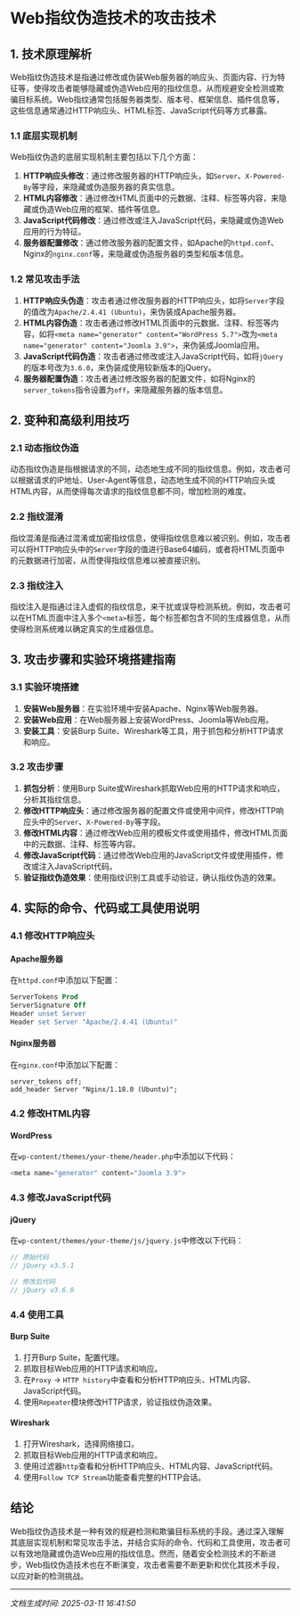 # Web指纹伪造技术的攻击技术

## 1. 技术原理解析

Web指纹伪造技术是指通过修改或伪装Web服务器的响应头、页面内容、行为特征等，使得攻击者能够隐藏或伪造Web应用的指纹信息，从而规避安全检测或欺骗目标系统。Web指纹通常包括服务器类型、版本号、框架信息、插件信息等，这些信息通常通过HTTP响应头、HTML标签、JavaScript代码等方式暴露。

### 1.1 底层实现机制

Web指纹伪造的底层实现机制主要包括以下几个方面：

1. **HTTP响应头修改**：通过修改服务器的HTTP响应头，如`Server`、`X-Powered-By`等字段，来隐藏或伪造服务器的真实信息。
2. **HTML内容修改**：通过修改HTML页面中的元数据、注释、标签等内容，来隐藏或伪造Web应用的框架、插件等信息。
3. **JavaScript代码修改**：通过修改或注入JavaScript代码，来隐藏或伪造Web应用的行为特征。
4. **服务器配置修改**：通过修改服务器的配置文件，如Apache的`httpd.conf`、Nginx的`nginx.conf`等，来隐藏或伪造服务器的类型和版本信息。

### 1.2 常见攻击手法

1. **HTTP响应头伪造**：攻击者通过修改服务器的HTTP响应头，如将`Server`字段的值改为`Apache/2.4.41 (Ubuntu)`，来伪装成Apache服务器。
2. **HTML内容伪造**：攻击者通过修改HTML页面中的元数据、注释、标签等内容，如将`<meta name="generator" content="WordPress 5.7">`改为`<meta name="generator" content="Joomla 3.9">`，来伪装成Joomla应用。
3. **JavaScript代码伪造**：攻击者通过修改或注入JavaScript代码，如将`jQuery`的版本号改为`3.6.0`，来伪装成使用较新版本的jQuery。
4. **服务器配置伪造**：攻击者通过修改服务器的配置文件，如将Nginx的`server_tokens`指令设置为`off`，来隐藏服务器的版本信息。

## 2. 变种和高级利用技巧

### 2.1 动态指纹伪造

动态指纹伪造是指根据请求的不同，动态地生成不同的指纹信息。例如，攻击者可以根据请求的IP地址、User-Agent等信息，动态地生成不同的HTTP响应头或HTML内容，从而使得每次请求的指纹信息都不同，增加检测的难度。

### 2.2 指纹混淆

指纹混淆是指通过混淆或加密指纹信息，使得指纹信息难以被识别。例如，攻击者可以将HTTP响应头中的`Server`字段的值进行Base64编码，或者将HTML页面中的元数据进行加密，从而使得指纹信息难以被直接识别。

### 2.3 指纹注入

指纹注入是指通过注入虚假的指纹信息，来干扰或误导检测系统。例如，攻击者可以在HTML页面中注入多个`<meta>`标签，每个标签都包含不同的生成器信息，从而使得检测系统难以确定真实的生成器信息。

## 3. 攻击步骤和实验环境搭建指南

### 3.1 实验环境搭建

1. **安装Web服务器**：在实验环境中安装Apache、Nginx等Web服务器。
2. **安装Web应用**：在Web服务器上安装WordPress、Joomla等Web应用。
3. **安装工具**：安装Burp Suite、Wireshark等工具，用于抓包和分析HTTP请求和响应。

### 3.2 攻击步骤

1. **抓包分析**：使用Burp Suite或Wireshark抓取Web应用的HTTP请求和响应，分析其指纹信息。
2. **修改HTTP响应头**：通过修改服务器的配置文件或使用中间件，修改HTTP响应头中的`Server`、`X-Powered-By`等字段。
3. **修改HTML内容**：通过修改Web应用的模板文件或使用插件，修改HTML页面中的元数据、注释、标签等内容。
4. **修改JavaScript代码**：通过修改Web应用的JavaScript文件或使用插件，修改或注入JavaScript代码。
5. **验证指纹伪造效果**：使用指纹识别工具或手动验证，确认指纹伪造的效果。

## 4. 实际的命令、代码或工具使用说明

### 4.1 修改HTTP响应头

#### Apache服务器

在`httpd.conf`中添加以下配置：

```apache
ServerTokens Prod
ServerSignature Off
Header unset Server
Header set Server "Apache/2.4.41 (Ubuntu)"
```

#### Nginx服务器

在`nginx.conf`中添加以下配置：

```nginx
server_tokens off;
add_header Server "Nginx/1.18.0 (Ubuntu)";
```

### 4.2 修改HTML内容

#### WordPress

在`wp-content/themes/your-theme/header.php`中添加以下代码：

```php
<meta name="generator" content="Joomla 3.9">
```

### 4.3 修改JavaScript代码

#### jQuery

在`wp-content/themes/your-theme/js/jquery.js`中修改以下代码：

```javascript
// 原始代码
// jQuery v3.5.1

// 修改后代码
// jQuery v3.6.0
```

### 4.4 使用工具

#### Burp Suite

1. 打开Burp Suite，配置代理。
2. 抓取目标Web应用的HTTP请求和响应。
3. 在`Proxy` -> `HTTP history`中查看和分析HTTP响应头、HTML内容、JavaScript代码。
4. 使用`Repeater`模块修改HTTP请求，验证指纹伪造效果。

#### Wireshark

1. 打开Wireshark，选择网络接口。
2. 抓取目标Web应用的HTTP请求和响应。
3. 使用过滤器`http`查看和分析HTTP响应头、HTML内容、JavaScript代码。
4. 使用`Follow TCP Stream`功能查看完整的HTTP会话。

## 结论

Web指纹伪造技术是一种有效的规避检测和欺骗目标系统的手段。通过深入理解其底层实现机制和常见攻击手法，并结合实际的命令、代码和工具使用，攻击者可以有效地隐藏或伪造Web应用的指纹信息。然而，随着安全检测技术的不断进步，Web指纹伪造技术也在不断演变，攻击者需要不断更新和优化其技术手段，以应对新的检测挑战。

---

*文档生成时间: 2025-03-11 16:41:50*
